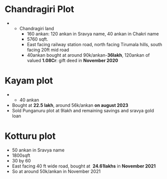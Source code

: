 # Chandragiri Plot
- - Chandragiri land
    - 160 ankan: 120 ankan in Sravya name, 40 ankan in Chakri name
    - 5760 sqft.
    - East facing railway station road, north facing Tirumala hills, south facing 20ft mid road
    - 40ankan bought at around 90k/ankan-**36lakh**, 120ankan of valued **1.08Cr**: gift deed in **November 2020**
# Kayam plot
- - 40 ankan
- Bought at **22.5 lakh**, around 56k/ankan **on august 2023**
- Sold Punganuru plot at 9lakh and remaining savings and sravya gold loan
# Kotturu plot
- 50 ankan in Sravya name
- 1800sqft
- 30 by 60
- East facing 40 ft wide road, bought at  **24.61lakhs** in **November 2021**
- So at around 50k/ankan in November 2021